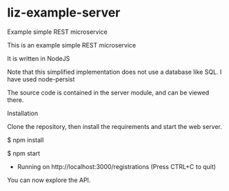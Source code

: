 # liz-example-server

Example simple REST microservice

This is an example simple REST microservice

It is written in NodeJS

Note that this simplified implementation does not use a database like SQL. I have used node-persist

The source code is contained in the server module, and can be viewed there.

Installation

Clone the repository, then install the requirements and start the web server.


$ npm install 

$ npm start 

 * Running on http://localhost:3000/registrations (Press CTRL+C to quit)

You can now explore the API.
